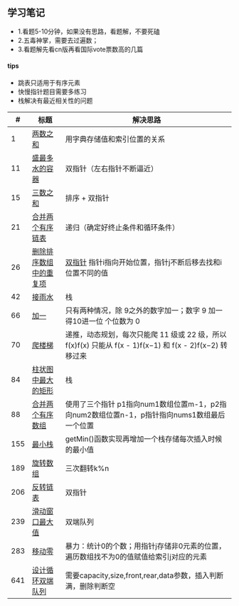 ## 学习笔记
 

+ 1.看题5-10分钟，如果没有思路，看题解，不要死磕
+ 2.五毒神掌，需要去过遍数； 
+ 3.看题解先看cn版再看国际vote票数高的几篇

#### tips

+ 跳表只适用于有序元素
+ 快慢指针题目需要多练习
+ 栈解决有最近相关性的问题



|#|标题|解决思路|
|---|---|------|
|1|[两数之和](https://leetcode-cn.com/problems/two-sum/) | 用字典存储值和索引位置的关系|
|11|[盛最多水的容器](https://leetcode-cn.com/problems/container-with-most-water) | 双指针（左右指针不断逼近）|
|15|[三数之和](https://leetcode-cn.com/problems/3sum)| 排序 + 双指针|
|21|[合并两个有序链表](https://leetcode-cn.com/problems/merge-two-sorted-lists) | 递归（确定好终止条件和循环条件）|
|26|[删除排序数组中的重复项](https://leetcode-cn.com/problems/remove-duplicates-from-sorted-array) | [双指针](https://leetcode.com/problems/remove-duplicates-from-sorted-array/discuss/11751/Simple-Python-solution-O(n)) 指针i指向开始位置，指针j不断后移去找和i位置不同的值|
|42|[接雨水](https://leetcode-cn.com/problems/trapping-rain-water) | 栈|
|66|[加一](https://leetcode.com/problems/plus-one/) | 只有两种情况，除 9之外的数字加一；数字 9 加一得10进一位 个位数为 0 |
|70|[爬楼梯](https://leetcode-cn.com/problems/climbing-stairs) | 递推，动态规划，每次只能爬 11 级或 22 级，所以 f(x)f(x) 只能从 f(x - 1)f(x−1) 和 f(x - 2)f(x−2) 转移过来|
|84|[柱状图中最大的矩形](https://leetcode-cn.com/problems/largest-rectangle-in-histogram) | 栈|
|88|[合并两个有序数组](https://leetcode-cn.com/problems/merge-sorted-array) |使用了三个指针 p1指向num1数组位置m-1，p2指向num2数组位置n-1，p指针指向nums1数组最后一个位置|
|155|[最小栈](https://leetcode-cn.com/problems/min-stack) | getMin()函数实现再增加一个栈存储每次插入时候的最小值|
|189|[旋转数组](https://leetcode-cn.com/problems/rotate-array) | 三次翻转k%n|
|206|[反转链表](https://leetcode-cn.com/problems/reverse-linked-list)|双指针|
|239|[滑动窗口最大值](https://leetcode-cn.com/problems/sliding-window-maximum) | 双端队列|
|283|[移动零](https://leetcode-cn.com/problems/move-zeroes)| 暴力：统计0的个数；用指针j存储非0元素的位置，遍历数组找不为0的值赋值给索引j对应的元素|
|641|[设计循环双端队列](https://leetcode.com/problems/design-circular-deque/)| 需要capacity,size,front,rear,data参数，插入判断满，删除判断空|